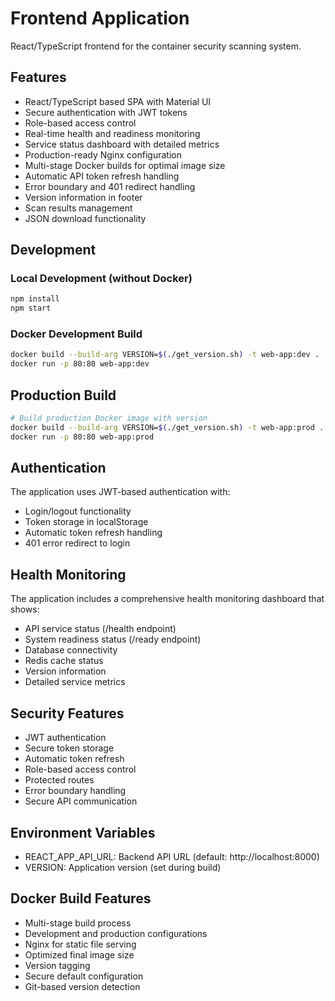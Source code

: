 # Frontend Application

React/TypeScript frontend for the container security scanning system.

## Features

- React/TypeScript based SPA with Material UI
- Secure authentication with JWT tokens
- Role-based access control
- Real-time health and readiness monitoring
- Service status dashboard with detailed metrics
- Production-ready Nginx configuration
- Multi-stage Docker builds for optimal image size
- Automatic API token refresh handling
- Error boundary and 401 redirect handling
- Version information in footer
- Scan results management
- JSON download functionality

## Development

### Local Development (without Docker)
```bash
npm install
npm start
```

### Docker Development Build
```bash
docker build --build-arg VERSION=$(./get_version.sh) -t web-app:dev .
docker run -p 80:80 web-app:dev
```

## Production Build

```bash
# Build production Docker image with version
docker build --build-arg VERSION=$(./get_version.sh) -t web-app:prod .
docker run -p 80:80 web-app:prod
```

## Authentication

The application uses JWT-based authentication with:
- Login/logout functionality
- Token storage in localStorage
- Automatic token refresh handling
- 401 error redirect to login

## Health Monitoring

The application includes a comprehensive health monitoring dashboard that shows:
- API service status (/health endpoint)
- System readiness status (/ready endpoint)
- Database connectivity
- Redis cache status
- Version information
- Detailed service metrics

## Security Features

- JWT authentication
- Secure token storage
- Automatic token refresh
- Role-based access control
- Protected routes
- Error boundary handling
- Secure API communication

## Environment Variables

- REACT_APP_API_URL: Backend API URL (default: http://localhost:8000)
- VERSION: Application version (set during build)

## Docker Build Features

- Multi-stage build process
- Development and production configurations
- Nginx for static file serving
- Optimized final image size
- Version tagging
- Secure default configuration
- Git-based version detection
